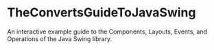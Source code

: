 # TheConvertsGuideToJavaSwing
An interactive example guide to the Components, Layouts, Events, and Operations of the Java Swing library.

